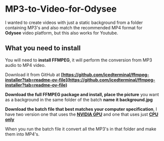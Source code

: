 # MP3-to-Video-for-Odysee
I wanted to create videos with just a static background from a folder containing MP3's and also match the recommended MP4 format for **Odysee** video platform, but this also works for Youtube.

## What you need to install
You will need to **install FFMPEG**, it will perform the conversion from MP3 audio to MP4 video.

Download it from GitHub at **[https://github.com/icedterminal/ffmpeg-installer?tab=readme-ov-file](https://github.com/icedterminal/ffmpeg-installer?tab=readme-ov-file)**

**Download the full FFMPEG package and install, place the picture** you want as a background in the same folder of the batch **name it background.jpg**

**Download the batch file that best matches your computer specification**, I have two version one that uses the **[NVIDIA GPU](https://github.com/xuan69/MP3-to-Video-for-Odysee/blob/1d5900655d01ecd8f6ef09fa12d1ede3e05babba/batch%20files/convert%20to%20Odysee%20(nvidia).bat)** and one that uses just **[CPU only](https://github.com/xuan69/MP3-to-Video-for-Odysee/blob/1d5900655d01ecd8f6ef09fa12d1ede3e05babba/batch%20files/convert%20to%20Odysee%20(cpu).bat)**

When you run the batch file it convert all the MP3's in that folder and make them into MP4's.
